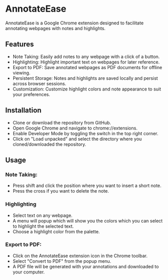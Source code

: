 # AnnotateEase
AnnotateEase is a Google Chrome extension designed to facilitate annotating webpages with notes and highlights.

## Features
- Note Taking: Easily add notes to any webpage with a click of a button.
- Highlighting: Highlight important text on webpages for later reference.
- Export to PDF: Save annotated webpages as PDF documents for offline viewing.
- Persistent Storage: Notes and highlights are saved locally and persist across browser sessions.
- Customization: Customize highlight colors and note appearance to suit your preferences.
## Installation
- Clone or download the repository from GitHub.
- Open Google Chrome and navigate to chrome://extensions.
- Enable Developer Mode by toggling the switch in the top right corner.
- Click on "Load unpacked" and select the directory where you cloned/downloaded the repository.
## Usage
### Note Taking:

- Press shift and click the position where you want to insert a short note.
- Press the cross if you want to delete the note.

### Highlighting
- Select text on any webpage.
- A menu will popup which will show you the colors which you can select to highlight the selected text.
- Choose a highlight color from the palette.
### Export to PDF:

- Click on the AnnotateEase extension icon in the Chrome toolbar.
- Select "Convert to PDF" from the popup menu.
- A PDF file will be generated with your annotations and downloaded to your computer.